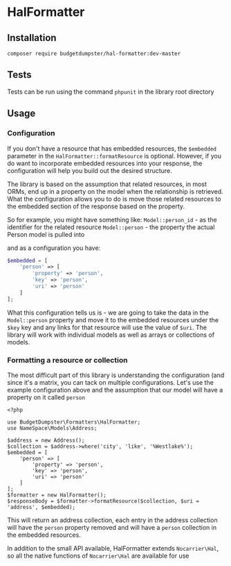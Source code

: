 # HalFormatter

## Installation

`composer require budgetdumpster/hal-formatter:dev-master`

## Tests

Tests can be run using the command `phpunit` in the library root directory

## Usage

### Configuration

If you don't have a resource that has embedded resources, the `$embedded` parameter in the `HalFormatter::formatResource`
is optional. However, if you do want to incorporate embedded resources into your response, the configuration will help you
build out the desired structure.

The library is based on the assumption that related resources, in most ORMs, end up in a property on the model when the 
relationship is retrieved. What the configuration allows you to do is move those related resources to the embedded section
of the response based on the property.

So for example, you might have something like:
`Model::person_id` - as the identifier for the related resource
`Model::person` - the property the actual Person model is pulled into

and as a configuration you have:

```php
$embedded = [
    'person' => [
        'property' => 'person',
        'key' => 'person',
        'uri' => 'person'
    ]
];
```

What this configuration tells us is - we are going to take the data in the `Model::person` property and move 
it to the embedded resources under the `$key` key and any links for that resource will use the value of `$uri`.
The library will work with individual models as well as arrays or collections of models.

### Formatting a resource or collection

The most difficult part of this library is understanding the configuration (and since it's a matrix, you can 
tack on multiple configurations. Let's use the example configuration above and the assumption that our model
will have a property on it called `person`

```
<?php

use BudgetDumpster\Formatters\HalFormatter;
use NameSpace\Models\Address;

$address = new Address();
$collection = $address->where('city', 'like', '%Westlake%');
$embedded = [
    'person' => [
        'property' => 'person',
        'key' => 'person',
        'uri' => 'person'
    ]
];
$formatter = new HalFormatter();
$responseBody = $formatter->formatResource($collection, $uri = 'address', $embedded);
```

This will return an address collection, each entry in the address collection will have the `person` property removed and will have a `person`
collection in the embedded resources.

In addition to the small API available, HalFormatter extends `Nocarrier\Hal`, so all the native functions of `Nocarrier\Hal` are available for use 
